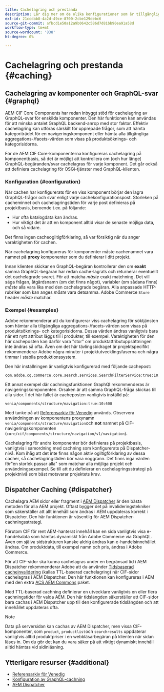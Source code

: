 ```yaml
---
title: Cachelagring och prestanda
description: Lär dig mer om de olika konfigurationer som är tillgängliga för att aktivera GraphQL- och innehållscachning för att optimera prestanda för implementeringen av din e-handel.
exl-id: 21ccdab8-4a2d-49ce-8700-2cbe129debc6
source-git-commit: afbcd1e50a12a9b0642c586d7d81bb90ea91a58d
workflow-type: tm+mt
source-wordcount: '838'
ht-degree: 0%

---
```


# Cachelagring och prestanda {#caching}

## Cachelagring av komponenter och GraphQL-svar {#graphql}

AEM CIF Core Components har redan inbyggt stöd för cachelagring av GraphQL-svar för enskilda komponenter. Den här funktionen kan användas för att minska antalet GraphQL backend-anrop med stor faktor. Effektiv cachelagring kan utföras särskilt för upprepade frågor, som att hämta kategoriträdet för en navigeringskomponent eller hämta alla tillgängliga aggregations-/facets-värden som visas på produktsöknings- och kategorisidorna.

För de AEM CIF Core-komponenterna konfigureras cachelagring på komponentbasis, så det är möjligt att kontrollera om (och hur länge) GraphQL-begäranden/svar cachelagras för varje komponent. Det går också att definiera cachelagring för OSGi-tjänster med GraphQL-klienten.

### Konfiguration {#configuration}

När cachen har konfigurerats för en viss komponent börjar den lagra GraphQL-frågor och svar enligt varje cachekonfigurationspost. Storleken på cacheminnet och cachelagringstiden för varje post definieras på projektbasis, beroende t.ex. på följande:

* Hur ofta katalogdata kan ändras.
* Hur viktigt det är att en komponent alltid visar de senaste möjliga data, och så vidare.

Det finns ingen cacheogiltigförklaring, så var försiktig när du anger varaktigheten för cachen.

När cachelagring konfigureras för komponenter måste cachenamnet vara namnet på **proxy** komponenter som du definierar i ditt projekt.

Innan klienten skickar en GraphQL-begäran kontrollerar den om **exakt** samma GraphQL-begäran har redan cache-lagrats och returnerar eventuellt det cachelagrade svaret. För att matcha _måste_ exakt matchning. Det vill säga frågan, åtgärdsnamn (om det finns något), variabler (om sådana finns) _måste_ alla vara lika med den cachelagrade begäran. Alla anpassade HTTP-rubriker som kan anges _måste_ vara detsamma. Adobe Commerce `Store` header _måste_ matchar.

### Exempel {#examples}

Adobe rekommenderar att du konfigurerar viss cachelagring för söktjänsten som hämtar alla tillgängliga aggregations-/facets-värden som visas på produktsöknings- och kategorisidorna. Dessa värden ändras vanligtvis bara när ett nytt attribut läggs till i produkter, till exempel. Varaktigheten för den här cacheposten kan därför vara &quot;stor&quot; om produktattributuppsättningen inte ändras så ofta. Även om det här tävlingsbidraget är projektspecifikt rekommenderar Adobe några minuter i projektutvecklingsfaserna och några timmar i stabila produktionssystem.

Den här inställningen är vanligtvis konfigurerad med följande cachepost:

```
com.adobe.cq.commerce.core.search.services.SearchFilterService:true:10:3600
```

Ett annat exempel där cachningsfunktionen GraphQl rekommenderas är navigeringskomponenten. Orsaken är att samma GraphQL-fråga skickas till alla sidor. I det här fallet är cacheposten vanligtvis inställd på:

```
venia/components/structure/navigation:true:10:600
```

Med tanke på att [Referensarkiv för Venedig](https://github.com/adobe/aem-cif-guides-venia) används. Observera användningen av komponentens proxynamn `venia/components/structure/navigation`och **not** namnet på CIF-navigeringskomponenten (`core/cif/components/structure/navigation/v1/navigation`).

Cachelagring för andra komponenter bör definieras på projektbasis, vanligtvis i samordning med cachning som konfigurerats på Dispatcher-nivå. Kom ihåg att det inte finns någon aktiv ogiltigförklaring av dessa cacher, så cachelagringstiden bör vara noggrann. Det finns inga värden för&quot;en storlek passar alla&quot; som matchar alla möjliga projekt och användningsexempel. Se till att du definierar en cachelagringsstrategi på projektnivå som bäst motsvarar projektets krav.

## Dispatcher Caching {#dispatcher}

Cachelagra AEM sidor eller fragment i [AEM Dispatcher](https://experienceleague.adobe.com/docs/experience-manager-dispatcher/using/dispatcher.html) är den bästa metoden för alla AEM projekt. Oftast bygger det på invalideringstekniker som säkerställer att allt innehåll som ändras i AEM uppdateras korrekt i Dispatcher. Den här funktionen är väsentlig för AEM Dispatcher-cachningsstrategi.

Förutom CIF för rent AEM-hanterat innehåll kan en sida vanligtvis visa e-handelsdata som hämtas dynamiskt från Adobe Commerce via GraphQL. Även om själva sidstrukturen kanske aldrig ändras kan e-handelsinnehållet ändras. Om produktdata, till exempel namn och pris, ändras i Adobe Commerce.

För att CIF-sidor ska kunna cachelagras under en begränsad tid i AEM Dispatcher rekommenderar Adobe att du använder [Tidsbaserad cacheinvalidering](https://experienceleague.adobe.com/docs/experience-manager-dispatcher/using/configuring/dispatcher-configuration.html#configuring-time-based-cache-invalidation-enablettl) (kallas TTL-baserad cachelagring) när CIF-sidor cachelagras i AEM Dispatcher. Den här funktionen kan konfigureras i AEM med den extra [ACS AEM Commons](https://adobe-consulting-services.github.io/acs-aem-commons/) paket.

Med TTL-baserad cachning definierar en utvecklare vanligtvis en eller flera cachningstider för valda AEM. Den här tidslängden säkerställer att CIF-sidor bara cachas i AEM Dispatcher upp till den konfigurerade tidslängden och att innehållet uppdateras ofta.

>[!NOTE]
>
>Data på serversidan kan cachas av AEM Dispatcher, men vissa CIF-komponenter, som `product`, `productlist`och `searchresults` uppdaterar vanligtvis alltid produktpriser i en webbläsarbegäran på klienten när sidan läses in. Om du gör det kan du vara säker på att viktigt dynamiskt innehåll alltid hämtas vid sidinläsning.

## Ytterligare resurser {#additional}

* [Referensarkiv för Venedig](https://github.com/adobe/aem-cif-guides-venia)
* [Konfiguration av GraphQL-cachning](https://github.com/adobe/commerce-cif-graphql-client#caching)
* [AEM Dispatcher](https://experienceleague.adobe.com/docs/experience-manager-dispatcher/using/dispatcher.html)
